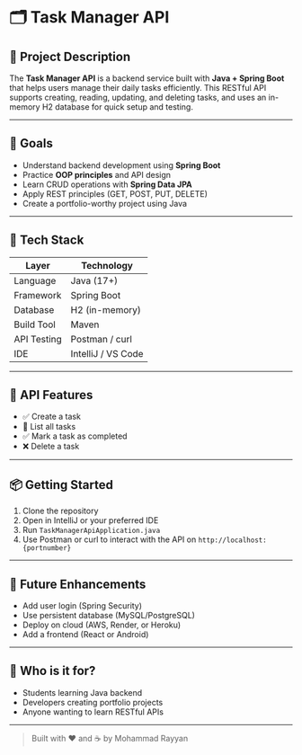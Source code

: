 # 🗂️ Task Manager API

## 📌 Project Description

The **Task Manager API** is a backend service built with **Java + Spring Boot** that helps users manage their daily tasks efficiently. This RESTful API supports creating, reading, updating, and deleting tasks, and uses an in-memory H2 database for quick setup and testing.

---

## 🎯 Goals

- Understand backend development using **Spring Boot**
- Practice **OOP principles** and API design
- Learn CRUD operations with **Spring Data JPA**
- Apply REST principles (GET, POST, PUT, DELETE)
- Create a portfolio-worthy project using Java

---

## 🔧 Tech Stack

| Layer         | Technology         |
|---------------|--------------------|
| Language      | Java (17+)         |
| Framework     | Spring Boot        |
| Database      | H2 (in-memory)     |
| Build Tool    | Maven              |
| API Testing   | Postman / curl     |
| IDE           | IntelliJ / VS Code |

---

## 🚀 API Features

- ✅ Create a task
- 📃 List all tasks
- ✅ Mark a task as completed
- ❌ Delete a task

---

## 📦 Getting Started

1. Clone the repository
2. Open in IntelliJ or your preferred IDE
3. Run `TaskManagerApiApplication.java`
4. Use Postman or curl to interact with the API on `http://localhost:{portnumber}`

---

## 🌱 Future Enhancements

- Add user login (Spring Security)
- Use persistent database (MySQL/PostgreSQL)
- Deploy on cloud (AWS, Render, or Heroku)
- Add a frontend (React or Android)

---

## 🙌 Who is it for?

- Students learning Java backend
- Developers creating portfolio projects
- Anyone wanting to learn RESTful APIs

---

> Built with ❤️ and ☕️ by Mohammad Rayyan
